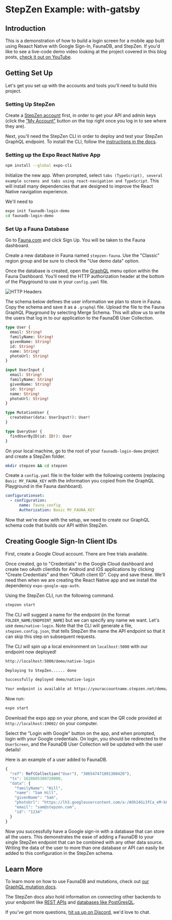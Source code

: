 # StepZen Example: with-gatsby

## Introduction

This is a demonstration of how to build a login screen for a mobile app built using Reaact Native with Google Sign-In, FaunaDB, and StepZen. If you'd like to see a live-code demo video looking at the project covered in this blog posts, [check it out on YouTube](https://www.youtube.com/watch?v=8nzJdgrZ7FQ).

## Getting Set Up

Let's get you set up with the accounts and tools you'll need to build this project.

### Setting Up StepZen

Create a [StepZen account](https://stepzen.com/request-invite) first, in order to get your API and admin keys (click the ["My Account"](https://stepzen.com/account) button on the top right once you log in to see where they are).

Next, you'll need the StepZen CLI in order to deploy and test your StepZen GraphQL endpoint. To install the CLI, follow the [instructions in the docs](https://stepzen.com/docs/quick-start).

### Setting up the Expo React Native App

```bash
npm install --global expo-cli
```

Initialize the new app. When prompted, select `tabs (TypeScript), several example screens and tabs using react-navigation and TypeScript`. This will install many dependencies that are designed to improve the React Native navigation experience.

We'll need to

```bash
expo init faunadb-login-demo
cd faunadb-login-demo
```

### Set Up a Fauna Database

Go to [Fauna.com](https://fauna.com) and click Sign Up. You will be taken to the Fauna dashboard.

Create a new database in Fauna named `stepzen-fauna`. Use the "Classic" region group and be sure to check the "Use demo data" option.

Once the database is created, open the [GraphQL](https://dashboard.fauna.com/graphql/@db/global/stepzen-fauna) menu option within the Fauna Dashboard. You'll need the HTTP authorization header at the bottom of the Playground to use in your `config.yaml` file.

![HTTP Headers](/images/blog/85rtr7kmp97zyiee9a0o.png)

The schema below defines the user information we plan to store in Fauna. Copy the schema and save it as a `.graphql` file. Upload the file to the Fauna GraphQL Playground by selecting Merge Schema. This will allow us to write the users that log in to our application to the FaunaDB User Collection.

```graphql
type User {
  email: String!
  familyName: String!
  givenName: String!
  id: String!
  name: String!
  photoUrl: String!
}

input UserInput {
  email: String!
  familyName: String!
  givenName: String!
  id: String!
  name: String!
  photoUrl: String!
}

type MutationUser {
  createUser(data: UserInput!): User!
}

type QueryUser {
  findUserByID(id: ID!): User
}
```

On your local machine, go to the root of your `faunadb-login-demo` project and create a StepZen folder.

```bash
mkdir stepzen && cd stepzen
```

Create a `config.yaml` file in the folder with the following contents (replacing `Basic MY_FAUNA_KEY` with the information you copied from the GraphQL Playground in the Fauna dashboard).

```yaml
configurationset:
  - configuration:
      name: fauna_config
      Authorization: Basic MY_FAUNA_KEY
```

Now that we're done with the setup, we need to create our GraphQL schema code that builds our API within StepZen.

## Creating Google Sign-In Client IDs

First, create a Google Cloud account. There are free trials available.

Once created, go to "Credentials" in the Google Cloud dashboard and create two oAuth clientIds for Android and iOS applications by clicking "Create Credentials" and then "OAuth client ID". Copy and save these. We'll need then when we are creating the React Native app and we install the dependency `expo-google-app-auth`.

Using the StepZen CLI, run the following command.

```bash
stepzen start
```

The CLI will suggest a name for the endpoint (in the format `FOLDER_NAME/ENDPOINT_NAME`) but we can specify any name we want. Let's use `demo/native-login`. Note that the CLI will generate a file, `stepzen.config.json`, that tells StepZen the name the API endpoint so that it can skip this step on subsequent requests.

The CLI will spin up a local environment on `localhost:5000` with our endpoint now deployed!

```bash
http://localhost:5000/demo/native-login

Deploying to StepZen...... done

Successfully deployed demo/native-login

Your endpoint is available at https://youraccountname.stepzen.net/demo/native-login/__graphql
```

Now run:

```bash
expo start
```

Download the expo app on your phone, and scan the QR code provided at `http://localhost:19002/` on your computer.

Select the "Login with Google" button on the app, and when prompted, login with your Google credentials. On login, you should be redirected to the `UserScreen`, and the FaunaDB User Collection will be updated with the user details!

Here is an example of a user added to FaunaDB.

```javascript
{
  "ref": Ref(Collection("User"), "306547471891300420"),
  "ts": 1628605300720000,
  "data": {
    "familyName": "Hill",
    "name": "Sam Hill",
    "givenName": "Sam",
    "photoUrl": "https://lh3.googleusercontent.com/a-/AOh14Gi3fCa_eM-k0vLZK5z1gChGA0RS_3C-OhyIp8ml=s96-c",
    "email": "sam@stepzen.com",
    "id": "1234"
  }
}
```

Now you successfully have a Google sign-in with a database that can store all the users. This demonstrates the ease of adding a FaunaDB to your single StepZen endpoint that can be combined with any other data source. Writing the data of the user to more than one database or API can easily be added to this configuration in the StepZen schema.

## Learn More

To learn more on how to use FaunaDB and mutations, check out [our GraphQL mutation docs](https://stepzen.com/docs/using-graphql/graphql-mutation-basics).

The StepZen docs also hold information on connecting other backends to your endpoint like [REST APIs](https://stepzen.com/docs/connecting-backends/how-to-connect-a-rest-service) and [databases like PostGresQL](https://stepzen.com/docs/connecting-backends/how-to-connect-a-postgresql-database).

If you've got more questions, [hit us up on Discord](https://discord.com/channels/768229795544170506/768229795544170509), we'd love to chat.
